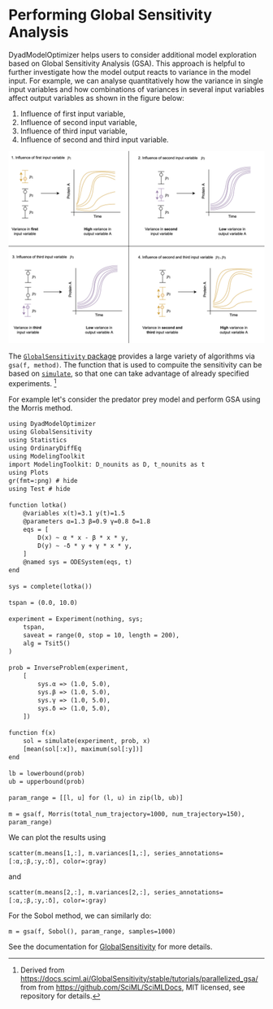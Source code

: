 # Performing Global Sensitivity Analysis

DyadModelOptimizer helps users to consider additional model exploration based on Global Sensitivity Analysis (GSA). This approach is helpful to further investigate how the model output reacts to variance in the model input.
For example, we can analyse quantitatively how the variance in single input variables and how combinations of variances in several input variables affect output variables as shown in the figure below:

 1. Influence of first input variable,
 2. Influence of second input variable,
 3. Influence of third input variable,
 4. Influence of second and third input variable.

![GSA objective](../assets/gsa.png)

The [`GlobalSensitivity` package](https://docs.sciml.ai/GlobalSensitivity/stable/) provides a large variety of algorithms via `gsa(f, method)`.
The function that is used to compuite the sensitivity can be based on [`simulate`](@ref),
so that one can take advantage of already specified experiments. [^1]

For example let's consider the predator prey model and perform GSA using the Morris method.

```@example gsa
using DyadModelOptimizer
using GlobalSensitivity
using Statistics
using OrdinaryDiffEq
using ModelingToolkit
import ModelingToolkit: D_nounits as D, t_nounits as t
using Plots
gr(fmt=:png) # hide
using Test # hide

function lotka()
    @variables x(t)=3.1 y(t)=1.5
    @parameters α=1.3 β=0.9 γ=0.8 δ=1.8
    eqs = [
        D(x) ~ α * x - β * x * y,
        D(y) ~ -δ * y + γ * x * y,
    ]
    @named sys = ODESystem(eqs, t)
end

sys = complete(lotka())

tspan = (0.0, 10.0)

experiment = Experiment(nothing, sys;
    tspan,
    saveat = range(0, stop = 10, length = 200),
    alg = Tsit5()
)

prob = InverseProblem(experiment,
    [
        sys.α => (1.0, 5.0),
        sys.β => (1.0, 5.0),
        sys.γ => (1.0, 5.0),
        sys.δ => (1.0, 5.0),
    ])

function f(x)
    sol = simulate(experiment, prob, x)
    [mean(sol[:x]), maximum(sol[:y])]
end

lb = lowerbound(prob)
ub = upperbound(prob)

param_range = [[l, u] for (l, u) in zip(lb, ub)]

m = gsa(f, Morris(total_num_trajectory=1000, num_trajectory=150), param_range)
```

We can plot the results using
```@example gsa
scatter(m.means[1,:], m.variances[1,:], series_annotations=[:α,:β,:y,:δ], color=:gray)
```

and

```@example gsa
scatter(m.means[2,:], m.variances[2,:], series_annotations=[:α,:β,:y,:δ], color=:gray)
```

For the Sobol method, we can similarly do:
```@example gsa
m = gsa(f, Sobol(), param_range, samples=1000)
```

See the documentation for [GlobalSensitivity](https://docs.sciml.ai/GlobalSensitivity/stable/) for more details.

[^1]: Derived from https://docs.sciml.ai/GlobalSensitivity/stable/tutorials/parallelized_gsa/ from from https://github.com/SciML/SciMLDocs, MIT licensed, see repository for details.
